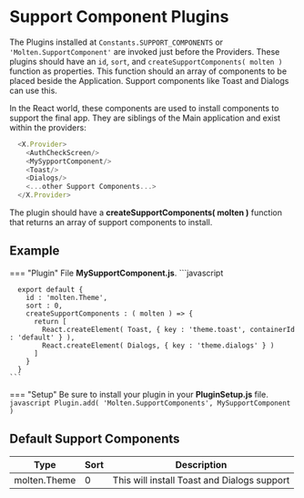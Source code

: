 # Support Component Plugins

The Plugins installed at `Constants.SUPPORT_COMPONENTS` or `'Molten.SupportComponent'` are invoked just before the Providers. These plugins should have an `id`, `sort`, and `createSupportComponents( molten )` function as properties. This function should an array of components to be placed beside the Application. Support components like Toast and Dialogs can use this.

In the React world, these components are used to install components to support the final app. They are siblings of the Main application and exist within the providers:
``` javascript
  <X.Provider>
    <AuthCheckScreen/>
    <MySypportComponent/>
    <Toast/>
    <Dialogs/>
    <...other Support Components...>
  </X.Provider>

```

The plugin should have a **createSupportComponents( molten )** function that returns an array of support components to install.

## Example

=== "Plugin"
    File **MySupportComponent.js**.
    ```javascript

      export default {
        id : 'molten.Theme',
        sort : 0, 
        createSupportComponents : ( molten ) => {
          return [
            React.createElement( Toast, { key : 'theme.toast', containerId : 'default' } ),
            React.createElement( Dialogs, { key : 'theme.dialogs' } )
          ]
        }
      }
    ```
=== "Setup"
    Be sure to install your plugin in your **PluginSetup.js** file.
    ``` javascript
      Plugin.add( 'Molten.SupportComponents', MySupportComponent )
    ```

## Default Support Components

| Type | Sort | Description |
|------|------|-------------|
| molten.Theme | 0 | This will install Toast and Dialogs support |


